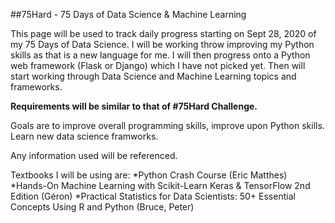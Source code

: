 ##75Hard - 75 Days of Data Science & Machine Learning

This page will be used to track daily progress starting on Sept 28, 2020 of my 75 Days of Data Science.
I will be working throw improving my Python skills as that is a new language for me. I will then progress onto a Python web framework (Flask or Django) which I have not picked yet. Then will start working through Data Science and Machine Learning topics and frameworks. 

**Requirements will be similar to that of #75Hard Challenge.**

Goals are to improve overall programming skills, improve upon Python skills. Learn new data science framworks.

Any information used will be referenced. 

Textbooks I will be using are:
*Python Crash Course (Eric Matthes)
*Hands-On Machine Learning with Scikit-Learn Keras & TensorFlow 2nd Edition (Géron)
*Practical Statistics for Data Scientists: 50+ Essential Concepts Using R and Python (Bruce, Peter)
